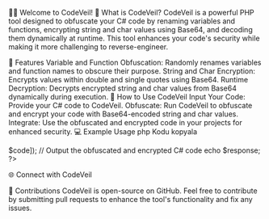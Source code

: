 👨‍💻 Welcome to CodeVeil!
🌟 What is CodeVeil?
CodeVeil is a powerful PHP tool designed to obfuscate your C# code by renaming variables and functions, encrypting string and char values using Base64, and decoding them dynamically at runtime. This tool enhances your code's security while making it more challenging to reverse-engineer.

🚀 Features
Variable and Function Obfuscation: Randomly renames variables and function names to obscure their purpose.
String and Char Encryption: Encrypts values within double and single quotes using Base64.
Runtime Decryption: Decrypts encrypted string and char values from Base64 dynamically during execution.
🔧 How to Use CodeVeil
Input Your Code: Provide your C# code to CodeVeil.
Obfuscate: Run CodeVeil to obfuscate and encrypt your code with Base64-encoded string and char values.
Integrate: Use the obfuscated and encrypted code in your projects for enhanced security.
💻 Example Usage
php
Kodu kopyala
<?php
// Example of using CodeVeil to obfuscate and encrypt C# code
$code = '
using System;

class Program
{
    static void Main(string[] args)
    {
        Console.WriteLine("Hello, World!");
    }
}
';

// Send the code to CodeVeil via POST request
$response = sendPostRequest('http://your-server/obfuscate.php', ['code' => $code]);

// Output the obfuscated and encrypted C# code
echo $response;
?>
🌐 Connect with CodeVeil



🚀 Contributions
CodeVeil is open-source on GitHub. Feel free to contribute by submitting pull requests to enhance the tool's functionality and fix any issues.
